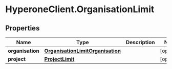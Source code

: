 # HyperoneClient.OrganisationLimit

## Properties

Name | Type | Description | Notes
------------ | ------------- | ------------- | -------------
**organisation** | [**OrganisationLimitOrganisation**](OrganisationLimitOrganisation.md) |  | [optional] 
**project** | [**ProjectLimit**](ProjectLimit.md) |  | [optional] 


